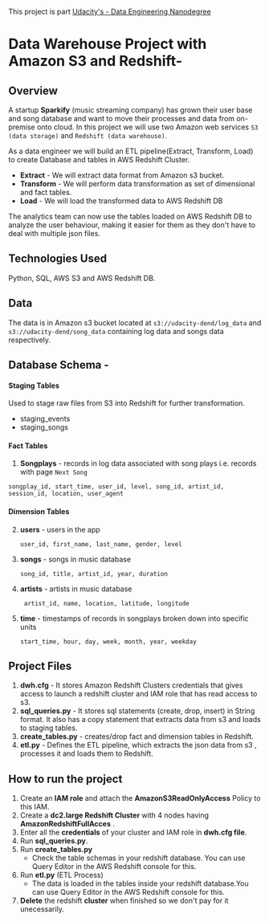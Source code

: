 This project is part  [Udacity's - Data Engineering Nanodegree ](https://www.udacity.com/course/data-engineer-nanodegree--nd027)

# Data Warehouse Project with Amazon S3 and Redshift-

## Overview
A startup **Sparkify** (music streaming company) has grown their user base and song database and want to move their processes and data from on-premise onto cloud. In this project we will use two Amazon web services `S3 (data storage)` and `Redshift (data warehouse)`.

As a data engineer we will build an ETL pipeline(Extract, Transform, Load) to create Database and tables in AWS Redshift Cluster.
* **Extract** - We will extract data format from Amazon s3 bucket.
* **Transform** - We will perform data transformation as set of dimensional and fact tables.
* **Load** - We will load the transformed data to AWS Redshift DB

The analytics team can now use the tables loaded on AWS Redshift DB to analyze the user behaviour, making it easier for them as they don't have to deal with multiple json files.


## Technologies Used 
  Python, SQL, AWS S3 and AWS Redshift DB.


## Data
The data is in Amazon s3 bucket located at `s3://udacity-dend/log_data` and `s3://udacity-dend/song_data` containing log data and songs data respectively.



## Database Schema - 

#### Staging Tables 
Used to stage raw files from S3 into Redshift for further transformation.
 * staging_events
 * staging_songs
 
#### Fact Tables
1. **Songplays** - records in log data associated with song plays i.e. records with page `Next Song`
  
  ```songplay_id, start_time, user_id, level, song_id, artist_id, session_id, location, user_agent```

#### Dimension Tables
2. **users** - users in the app

    ```user_id, first_name, last_name, gender, level```
    
3. **songs** - songs in music database

    ```song_id, title, artist_id, year, duration```
    
4. **artists** - artists in music database

   ``` artist_id, name, location, latitude, longitude```
 
5. **time** - timestamps of records in songplays broken down into specific units

    ```start_time, hour, day, week, month, year, weekday```

 
## Project Files
  1. **dwh.cfg** - It stores Amazon Redshift Clusters credentials that gives access to launch a redshift cluster and IAM role that has read access to s3.
  2. **sql_queries.py** - It stores sql statements (create, drop, insert) in String format. It also has a copy statement that extracts data from s3 and loads to staging tables.
  3. **create_tables.py** - creates/drop fact and dimension tables in Redshift.
  4. **etl.py** - Defines the ETL pipeline, which extracts the json data from s3 , processes it and loads them to Redshift.
 

  
  
## How to run the project

1. Create an **IAM role** and attach the **AmazonS3ReadOnlyAccess** Policy to this IAM. 
2. Create a **dc2.large Redshift Cluster** with 4 nodes having **AmazonRedshiftFullAcces** .
3. Enter all the **credentials** of your cluster and IAM role in **dwh.cfg file**.
4. Run **sql_queries.py**.
5. Run **create_tables.py**
      * Check the table schemas in your redshift database. You can use Query Editor in the AWS Redshift console for this.
6. Run **etl.py** (ETL Process)
      * The data is loaded in the tables inside your redshift database.You can use Query Editor in the AWS Redshift console for this.
7. **Delete** the redshift **cluster** when finished so we don't pay for it unecessarily.

